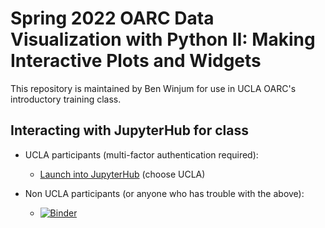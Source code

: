 # Spring 2022 OARC Data Visualization with Python II: Making Interactive Plots and Widgets

This repository is maintained by Ben Winjum for use in UCLA OARC's introductory training class.

## Interacting with JupyterHub for class

* UCLA participants (multi-factor authentication required):

  * <a href="https://jupyter.oarc.ucla.edu/hub/user-redirect/git-pull?repo=https%3A%2F%2Fgithub.com%2Fbenjum%2Foarc-spring22-python-data-viz-2&urlpath=tree%2Foarc-spring22-python-data-viz-2%2F&branch=main">Launch into JupyterHub</a> (choose UCLA)

* Non UCLA participants (or anyone who has trouble with the above):
  * [![Binder](https://mybinder.org/badge_logo.svg)](https://mybinder.org/v2/gh/benjum/oarc-spring22-python-data-viz-2&urlpath=tree%2Foarc-spring22-python-data-viz-2%2F&branch=main/HEAD) 


